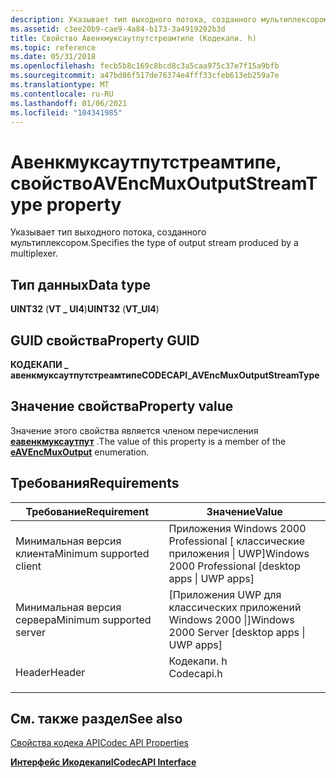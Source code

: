 ```yaml
---
description: Указывает тип выходного потока, созданного мультиплексором.
ms.assetid: c3ee20b9-cae9-4a84-b173-3a4919202b3d
title: Свойство Авенкмуксаутпутстреамтипе (Кодекапи. h)
ms.topic: reference
ms.date: 05/31/2018
ms.openlocfilehash: fecb5b8c169c8bcd8c3a5caa975c37e7f15a9bfb
ms.sourcegitcommit: a47bd86f517de76374e4fff33cfeb613eb259a7e
ms.translationtype: MT
ms.contentlocale: ru-RU
ms.lasthandoff: 01/06/2021
ms.locfileid: "104341985"
---
```

# <a name="avencmuxoutputstreamtype-property"></a><span data-ttu-id="f2b24-103">Авенкмуксаутпутстреамтипе, свойство</span><span class="sxs-lookup"><span data-stu-id="f2b24-103">AVEncMuxOutputStreamType property</span></span>

<span data-ttu-id="f2b24-104">Указывает тип выходного потока, созданного мультиплексором.</span><span class="sxs-lookup"><span data-stu-id="f2b24-104">Specifies the type of output stream produced by a multiplexer.</span></span>

## <a name="data-type"></a><span data-ttu-id="f2b24-105">Тип данных</span><span class="sxs-lookup"><span data-stu-id="f2b24-105">Data type</span></span>

<span data-ttu-id="f2b24-106">**UINT32** (**VT \_ UI4**)</span><span class="sxs-lookup"><span data-stu-id="f2b24-106">**UINT32** (**VT\_UI4**)</span></span>

## <a name="property-guid"></a><span data-ttu-id="f2b24-107">GUID свойства</span><span class="sxs-lookup"><span data-stu-id="f2b24-107">Property GUID</span></span>

<span data-ttu-id="f2b24-108">**КОДЕКАПИ \_ авенкмуксаутпутстреамтипе**</span><span class="sxs-lookup"><span data-stu-id="f2b24-108">**CODECAPI\_AVEncMuxOutputStreamType**</span></span>

## <a name="property-value"></a><span data-ttu-id="f2b24-109">Значение свойства</span><span class="sxs-lookup"><span data-stu-id="f2b24-109">Property value</span></span>

<span data-ttu-id="f2b24-110">Значение этого свойства является членом перечисления [**еавенкмуксаутпут**](/windows/win32/api/codecapi/ne-codecapi-eavencmuxoutput) .</span><span class="sxs-lookup"><span data-stu-id="f2b24-110">The value of this property is a member of the [**eAVEncMuxOutput**](/windows/win32/api/codecapi/ne-codecapi-eavencmuxoutput) enumeration.</span></span>

## <a name="requirements"></a><span data-ttu-id="f2b24-111">Требования</span><span class="sxs-lookup"><span data-stu-id="f2b24-111">Requirements</span></span>



| <span data-ttu-id="f2b24-112">Требование</span><span class="sxs-lookup"><span data-stu-id="f2b24-112">Requirement</span></span> | <span data-ttu-id="f2b24-113">Значение</span><span class="sxs-lookup"><span data-stu-id="f2b24-113">Value</span></span> |
|-------------------------------------|---------------------------------------------------------------------------------------|
| <span data-ttu-id="f2b24-114">Минимальная версия клиента</span><span class="sxs-lookup"><span data-stu-id="f2b24-114">Minimum supported client</span></span><br/> | <span data-ttu-id="f2b24-115">Приложения Windows 2000 Professional \[ классические приложения \| UWP\]</span><span class="sxs-lookup"><span data-stu-id="f2b24-115">Windows 2000 Professional \[desktop apps \| UWP apps\]</span></span><br/>                     |
| <span data-ttu-id="f2b24-116">Минимальная версия сервера</span><span class="sxs-lookup"><span data-stu-id="f2b24-116">Minimum supported server</span></span><br/> | <span data-ttu-id="f2b24-117">\[Приложения UWP для классических приложений Windows 2000 \|\]</span><span class="sxs-lookup"><span data-stu-id="f2b24-117">Windows 2000 Server \[desktop apps \| UWP apps\]</span></span><br/>                           |
| <span data-ttu-id="f2b24-118">Header</span><span class="sxs-lookup"><span data-stu-id="f2b24-118">Header</span></span><br/>                   | <dl> <span data-ttu-id="f2b24-119"><dt>Кодекапи. h</dt></span><span class="sxs-lookup"><span data-stu-id="f2b24-119"><dt>Codecapi.h</dt></span></span> </dl> |



## <a name="see-also"></a><span data-ttu-id="f2b24-120">См. также раздел</span><span class="sxs-lookup"><span data-stu-id="f2b24-120">See also</span></span>

<dl> <dt>

[<span data-ttu-id="f2b24-121">Свойства кодека API</span><span class="sxs-lookup"><span data-stu-id="f2b24-121">Codec API Properties</span></span>](codec-api-properties.md)
</dt> <dt>

[<span data-ttu-id="f2b24-122">**Интерфейс Икодекапи**</span><span class="sxs-lookup"><span data-stu-id="f2b24-122">**ICodecAPI Interface**</span></span>](/windows/desktop/api/Strmif/nn-strmif-icodecapi)
</dt> </dl>

 

